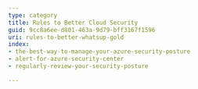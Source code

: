```yaml
---
type: category
title: Rules to Better Cloud Security
guid: 9cc8a6ee-d801-463a-9d79-bff3167f1596
uri: rules-to-better-whatsup-gold
index:
- the-best-way-to-manage-your-azure-security-posture
- alert-for-azure-security-center
- regularly-review-your-security-posture

---
```

